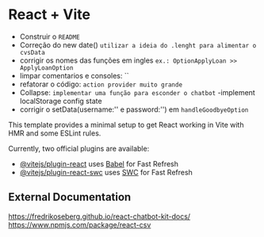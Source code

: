 # React + Vite

<!-- - Css `Fazer o css da página` -->
- Construir o `README`
- Correção do new date() `utilizar a ideia do .lenght para alimentar o cvsData`
- corrigir os nomes das funções em ingles `ex.: OptionApplyLoan >> ApplyLoanOption`
- limpar comentarios e consoles: ``
- refatorar o código: `action provider muito grande`
- Collapse: `implementar uma função para esconder o chatbot`
-implement localStorage config state
- corrigir o setData(username:'' e password:'') em `handleGoodbyeOption`





This template provides a minimal setup to get React working in Vite with HMR and some ESLint rules.

Currently, two official plugins are available:

- [@vitejs/plugin-react](https://github.com/vitejs/vite-plugin-react/blob/main/packages/plugin-react/README.md) uses [Babel](https://babeljs.io/) for Fast Refresh
- [@vitejs/plugin-react-swc](https://github.com/vitejs/vite-plugin-react-swc) uses [SWC](https://swc.rs/) for Fast Refresh

## External Documentation

https://fredrikoseberg.github.io/react-chatbot-kit-docs/
https://www.npmjs.com/package/react-csv
